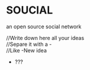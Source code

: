 SOUCIAL
========
an open source social network

//Write down here all your ideas<br/>
//Separe it with a -<br/>
//Like -New idea<br/>

- ???<br/>